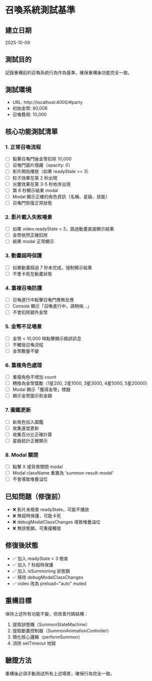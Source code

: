 # 召喚系統測試基準

## 建立日期
2025-10-09

## 測試目的
記錄重構前的召喚系統行為作為基準，確保重構後功能完全一致。

## 測試環境
- URL: http://localhost:4000/#party
- 初始金幣: 80,008
- 召喚費用: 10,000

## 核心功能測試清單

### 1. 正常召喚流程
- [ ] 點擊召喚門後金幣扣除 10,000
- [ ] 召喚門圖片隱藏（opacity: 0）
- [ ] 影片開始播放（如果 readyState >= 3）
- [ ] 粒子效果在第 2 秒出現
- [ ] 光暈效果在第 3-5 秒依序出現
- [ ] 第 6 秒顯示結果 modal
- [ ] Modal 顯示正確的角色資訊（名稱、星級、技能）
- [ ] 召喚門恢復正常狀態

### 2. 影片載入失敗場景
- [ ] 如果 video.readyState < 3，跳過動畫直接顯示結果
- [ ] 金幣依然正確扣除
- [ ] 結果 modal 正常顯示

### 3. 動畫超時保護
- [ ] 如果動畫超過 7 秒未完成，強制顯示結果
- [ ] 不會卡死在動畫狀態

### 4. 重複召喚防護
- [ ] 召喚進行中點擊召喚門應無反應
- [ ] Console 顯示「召喚進行中，請稍候...」
- [ ] 不會扣除額外金幣

### 5. 金幣不足場景
- [ ] 金幣 < 10,000 時點擊顯示錯誤訊息
- [ ] 不觸發召喚流程
- [ ] 金幣數量不變

### 6. 重複角色處理
- [ ] 重複角色不增加 count
- [ ] 轉換為金幣獎勵（1星200, 2星1000, 3星3000, 4星5000, 5星20000）
- [ ] Modal 顯示「獲得金幣」標題
- [ ] 顯示金幣圖示和金額

### 7. 圖鑑更新
- [ ] 新角色加入圖鑑
- [ ] 收集進度更新
- [ ] 收集百分比正確計算
- [ ] 星級統計正確顯示

### 8. Modal 關閉
- [ ] 點擊 X 或背景關閉 modal
- [ ] Modal className 重置為 'summon-result-modal'
- [ ] 不會導致堆疊溢位

## 已知問題（修復前）
- ❌ 影片未檢查 readyState，可能不播放
- ❌ 無超時保護，可能卡死
- ❌ debugModalClassChanges 導致堆疊溢位
- ❌ 無狀態鎖，可重複觸發

## 修復後狀態
- ✅ 加入 readyState < 3 檢查
- ✅ 加入 7 秒超時保護
- ✅ 加入 isSummoning 狀態鎖
- ✅ 移除 debugModalClassChanges
- ✅ video 改為 preload="auto" muted

## 重構目標
保持上述所有功能不變，但改善代碼結構：
1. 提取狀態機（SummonStateMachine）
2. 提取動畫控制器（SummonAnimationController）
3. 簡化核心邏輯（performSummon）
4. 消除 setTimeout 地獄

## 驗證方法
重構後必須手動測試所有上述場景，確保行為完全一致。

